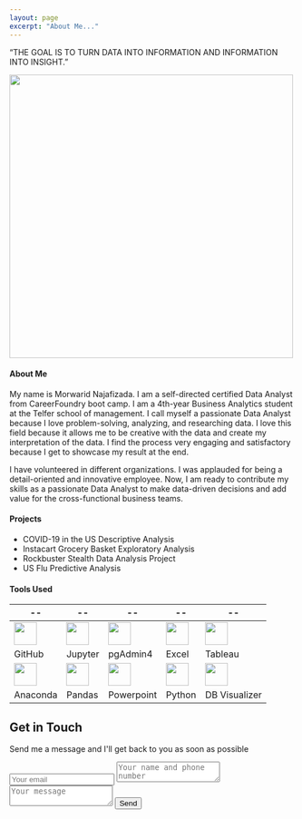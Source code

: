 ```yaml
---
layout: page
excerpt: "About Me..."
---
```




“THE GOAL IS TO TURN DATA INTO INFORMATION AND INFORMATION INTO INSIGHT.”

<img src="https://morwarid1.github.io/images/bio-photo.jpg" width="500">


#### About Me
My name is Morwarid Najafizada. I am a self-directed certified Data Analyst from CareerFoundry boot camp. I am a 4th-year Business Analytics student at the Telfer school of management. I call myself a passionate Data Analyst because I love problem-solving, analyzing, and researching data. I love this field because it allows me to be creative with the data and create my interpretation of the data. I find the process very engaging and satisfactory because I get to showcase my result at the end.

I have volunteered in different organizations. I was applauded for being a detail-oriented and innovative employee. Now, I am ready to contribute my skills as a passionate Data Analyst to make data-driven decisions and add value for the cross-functional business teams. 

#### Projects

- COVID-19 in the US Descriptive Analysis
- Instacart Grocery Basket Exploratory Analysis 
- Rockbuster Stealth Data Analysis Project
- US Flu Predictive Analysis

#### Tools Used 

 --|--|--|--|--|
---------------| ----------------- |----------------|------------|------|
<img src="https://morwarid1.github.io/images/Tools/Github.png" width="40">| <img src="https://morwarid1.github.io/images/Tools/Jupyter-Notebook.png" width="40"> | <img src="https://morwarid1.github.io/images/Tools/pgAdmin4.png" width="40">|<img src="https://morwarid1.github.io/images/Tools/Microsoft-Excel.png" width="40"> |<img src="https://morwarid1.github.io/images/Tools/Tableau.png" width="40"> |
GitHub | Jupyter |pgAdmin4 | Excel | Tableau |
<img src="https://morwarid1.github.io/images/Tools/Anaconda.png" width="40">| <img src="https://morwarid1.github.io/images/Tools/Pandas.png" width="40"> |<img src="https://morwarid1.github.io/images/Tools/Microsoft-Powerpoint.png" width="40"> |<img src="https://morwarid1.github.io/images/Tools/Python.png" width="40"> |<img src="https://morwarid1.github.io/images/Tools/DB-Visualizer.png" width="40"> | 
Anaconda | Pandas | Powerpoint | Python | DB Visualizer |




<div id="contact">
        <h2>Get in Touch</h2>
        
Send me a message and I'll get back to you as soon as possible   
         <div id="contact-form">
                <form action="https://formspree.io/mpzyqdng" method="POST">
                <input type="hidden" name="_subject" value="Contact request from personal website" />
                <input type="email" name="_replyto" placeholder="Your email" required>
                <textarea name="message" placeholder="Your name and phone number" required></textarea>
                <textarea name="message" placeholder="Your message" required></textarea>
                <button type="submit">Send</button>
            </form>
        </div>
    </div>







